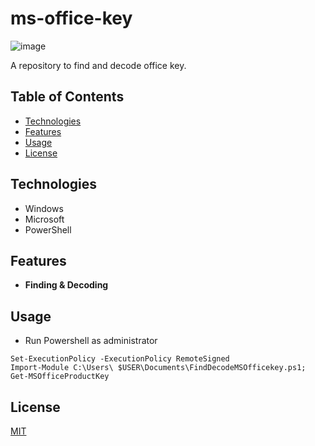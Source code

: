 # ms-office-key

![image](https://github.com/gma1k/ms-office-key/assets/138721734/1399f580-845a-4f49-aaed-b0019cda8018)

A repository to find and decode office key. 

## Table of Contents

- [Technologies](#technologies)
- [Features](#features)
- [Usage](#usage)
- [License](#license)

## Technologies

- Windows
- Microsoft
- PowerShell

## Features

- **Finding & Decoding**

## Usage
- Run Powershell as administrator

```
Set-ExecutionPolicy -ExecutionPolicy RemoteSigned
Import-Module C:\Users\ $USER\Documents\FindDecodeMSOfficekey.ps1; Get-MSOfficeProductKey

```

## License

[MIT](LICENSE)






